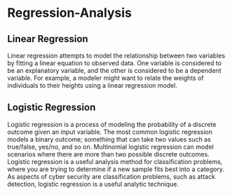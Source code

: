 
# Regression-Analysis

## Linear Regression
Linear regression attempts to model the relationship between two variables by 
fitting a linear equation to observed data. One variable is considered to be an 
explanatory variable, and the other is considered to be a dependent variable. 
For example, a modeler might want to relate the weights of individuals to their heights 
using a linear regression model.


## Logistic Regression
Logistic regression is a process of modeling the probability of a discrete 
outcome given an input variable. The most common logistic regression models a binary 
outcome; something that can take two values such as true/false, yes/no, and so on. 
Multinomial logistic regression can model scenarios where there are more than 
two possible discrete outcomes. Logistic regression is a useful analysis method 
for classification problems, where you are trying to determine if a new sample 
fits best into a category. As aspects of cyber security are classification problems, 
such as attack detection, logistic regression is a useful analytic technique.